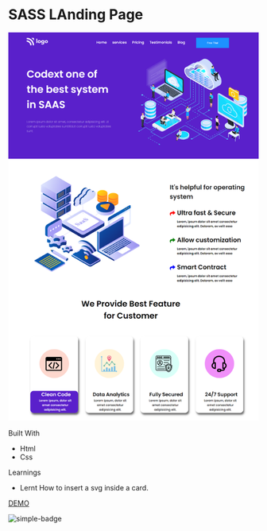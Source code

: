# SASS LAnding Page

![Image](./p13.png)

Built With
- Html
- Css

Learnings
- Lernt How to insert a svg inside a card.

[DEMO](https://gnw-sass-landingpage.netlify.app/)

![simple-badge](https://img.shields.io/badge/HTML-CSS-yellowgreen)